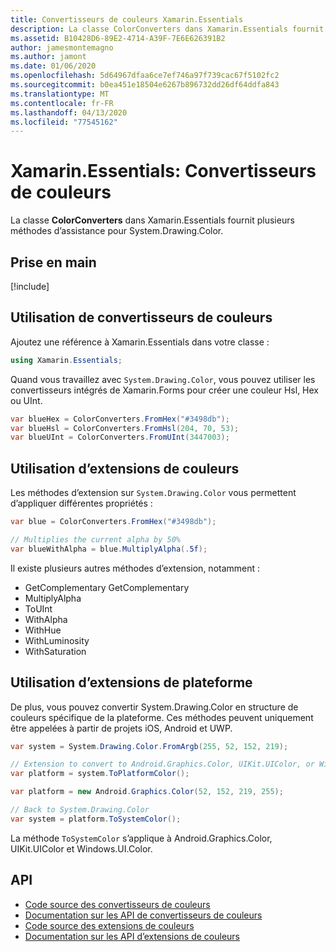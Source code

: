```yaml
---
title: Convertisseurs de couleurs Xamarin.Essentials
description: La classe ColorConverters dans Xamarin.Essentials fournit plusieurs méthodes d’assistance et méthodes d’extension à utiliser avec System.Drawing.Color.
ms.assetid: B10428D6-89E2-4714-A39F-7E6E626391B2
author: jamesmontemagno
ms.author: jamont
ms.date: 01/06/2020
ms.openlocfilehash: 5d64967dfaa6ce7ef746a97f739cac67f5102fc2
ms.sourcegitcommit: b0ea451e18504e6267b896732dd26df64ddfa843
ms.translationtype: MT
ms.contentlocale: fr-FR
ms.lasthandoff: 04/13/2020
ms.locfileid: "77545162"
---
```

# <a name="xamarinessentials-color-converters"></a>Xamarin.Essentials: Convertisseurs de couleurs

La classe **ColorConverters** dans Xamarin.Essentials fournit plusieurs méthodes d’assistance pour System.Drawing.Color.

## <a name="get-started"></a>Prise en main

[!include[](~/essentials/includes/get-started.md)]

## <a name="using-color-converters"></a>Utilisation de convertisseurs de couleurs

Ajoutez une référence à Xamarin.Essentials dans votre classe :

```csharp
using Xamarin.Essentials;
```

Quand vous travaillez avec `System.Drawing.Color`, vous pouvez utiliser les convertisseurs intégrés de Xamarin.Forms pour créer une couleur Hsl, Hex ou UInt.

```csharp
var blueHex = ColorConverters.FromHex("#3498db");
var blueHsl = ColorConverters.FromHsl(204, 70, 53);
var blueUInt = ColorConverters.FromUInt(3447003);
```

## <a name="using-color-extensions"></a>Utilisation d’extensions de couleurs

Les méthodes d’extension sur `System.Drawing.Color` vous permettent d’appliquer différentes propriétés :

```csharp
var blue = ColorConverters.FromHex("#3498db");

// Multiplies the current alpha by 50%
var blueWithAlpha = blue.MultiplyAlpha(.5f);
```

Il existe plusieurs autres méthodes d’extension, notamment :

- GetComplementary GetComplementary
- MultiplyAlpha
- ToUInt
- WithAlpha
- WithHue
- WithLuminosity
- WithSaturation

## <a name="using-platform-extensions"></a>Utilisation d’extensions de plateforme

De plus, vous pouvez convertir System.Drawing.Color en structure de couleurs spécifique de la plateforme. Ces méthodes peuvent uniquement être appelées à partir de projets iOS, Android et UWP.

```csharp
var system = System.Drawing.Color.FromArgb(255, 52, 152, 219);

// Extension to convert to Android.Graphics.Color, UIKit.UIColor, or Windows.UI.Color
var platform = system.ToPlatformColor();
```

```csharp
var platform = new Android.Graphics.Color(52, 152, 219, 255);

// Back to System.Drawing.Color
var system = platform.ToSystemColor();
```

La méthode `ToSystemColor` s’applique à Android.Graphics.Color, UIKit.UIColor et Windows.UI.Color.

## <a name="api"></a>API

- [Code source des convertisseurs de couleurs](https://github.com/xamarin/Essentials/tree/master/Xamarin.Essentials/Types/ColorConverters.shared.cs)
- [Documentation sur les API de convertisseurs de couleurs](xref:Xamarin.Essentials.ColorConverters)
- [Code source des extensions de couleurs](https://github.com/xamarin/Essentials/tree/master/Xamarin.Essentials/Types/ColorConverters.shared.cs)
- [Documentation sur les API d’extensions de couleurs](xref:Xamarin.Essentials.ColorExtensions)
